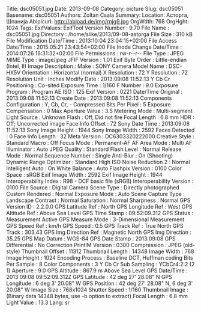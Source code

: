 Title: dsc05051.jpg
Date: 2013-09-08
Category: picture
Slug: dsc05051
Basename: dsc05051
Authors: Zoltan Csala
Summary:
Location: Асторга, Шпанија
Ablpicurl: http://abload.de/img/rnjg9.jpg
OrgWdth: 768
OrgHght: 1024
Tags:
ExifValues: ExifTool Version Number : 9.70
            File Name : dsc05051.jpg
            Directory : /home/slike/2013/09-08-astorga
            File Size : 310 kB
            File Modification Date/Time : 2013:10:04 23:04:15+02:00
            File Access Date/Time : 2015:05:21 23:43:54+02:00
            File Inode Change Date/Time : 2014:07:26 16:31:32+02:00
            File Permissions : rw-r--r--
            File Type : JPEG
            MIME Type : image/jpeg
            JFIF Version : 1.01
            Exif Byte Order : Little-endian (Intel, II)
            Image Description :
            Make : SONY
            Camera Model Name : DSC-HX5V
            Orientation : Horizontal (normal)
            X Resolution : 72
            Y Resolution : 72
            Resolution Unit : inches
            Modify Date : 2013:09:08 11:52:13
            Y Cb Cr Positioning : Co-sited
            Exposure Time : 1/160
            F Number : 9.0
            Exposure Program : Program AE
            ISO : 125
            Exif Version : 0221
            Date/Time Original : 2013:09:08 11:52:13
            Create Date : 2013:09:08 11:52:13
            Components Configuration : Y, Cb, Cr, -
            Compressed Bits Per Pixel : 5
            Exposure Compensation : 0
            Max Aperture Value : 3.5
            Metering Mode : Multi-segment
            Light Source : Unknown
            Flash : Off, Did not fire
            Focal Length : 6.8 mm
            HDR : Off; Uncorrected image
            Face Info Offset : 72
            Sony Date Time : 2013:09:08 11:52:13
            Sony Image Height : 1944
            Sony Image Width : 2592
            Faces Detected : 0
            Face Info Length : 32
            Meta Version : DC6303320222000
            Creative Style : Standard
            Macro : Off
            Focus Mode : Permanent-AF
            AF Area Mode : Multi
            AF Illuminator : Auto
            JPEG Quality : Standard
            Flash Level : Normal
            Release Mode : Normal
            Sequence Number : Single
            Anti-Blur : On (Shooting)
            Dynamic Range Optimizer : Standard
            High ISO Noise Reduction 2 : Normal
            Intelligent Auto : On
            White Balance : Auto
            Flashpix Version : 0100
            Color Space : sRGB
            Exif Image Width : 2592
            Exif Image Height : 1944
            Interoperability Index : R98 - DCF basic file (sRGB)
            Interoperability Version : 0100
            File Source : Digital Camera
            Scene Type : Directly photographed
            Custom Rendered : Normal
            Exposure Mode : Auto
            Scene Capture Type : Landscape
            Contrast : Normal
            Saturation : Normal
            Sharpness : Normal
            GPS Version ID : 2.2.0.0
            GPS Latitude Ref : North
            GPS Longitude Ref : West
            GPS Altitude Ref : Above Sea Level
            GPS Time Stamp : 09:52:09.312
            GPS Status : Measurement Active
            GPS Measure Mode : 3-Dimensional Measurement
            GPS Speed Ref : km/h
            GPS Speed : 0.5
            GPS Track Ref : True North
            GPS Track : 303.43
            GPS Img Direction Ref : Magnetic North
            GPS Img Direction : 35.25
            GPS Map Datum : WGS-84
            GPS Date Stamp : 2013:09:08
            GPS Differential : No Correction
            PrintIM Version : 0300
            Compression : JPEG (old-style)
            Thumbnail Offset : 11312
            Thumbnail Length : 14348
            Image Width : 768
            Image Height : 1024
            Encoding Process : Baseline DCT, Huffman coding
            Bits Per Sample : 8
            Color Components : 3
            Y Cb Cr Sub Sampling : YCbCr4:2:2 (2 1)
            Aperture : 9.0
            GPS Altitude : 867.9 m Above Sea Level
            GPS Date/Time : 2013:09:08 09:52:09.312Z
            GPS Latitude : 42 deg 27' 28.08" N
            GPS Longitude : 6 deg 3' 20.08" W
            GPS Position : 42 deg 27' 28.08" N, 6 deg 3' 20.08" W
            Image Size : 768x1024
            Shutter Speed : 1/160
            Thumbnail Image : (Binary data 14348 bytes, use -b option to extract)
            Focal Length : 6.8 mm
            Light Value : 13.3
Lang: sr

